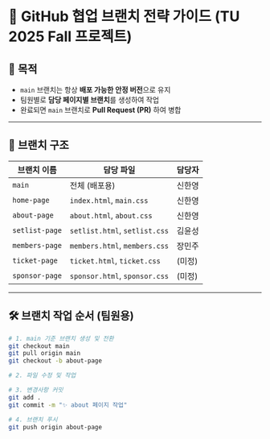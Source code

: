 # 📘 GitHub 협업 브랜치 전략 가이드 (TU 2025 Fall 프로젝트)

## 🏁 목적

- `main` 브랜치는 항상 **배포 가능한 안정 버전**으로 유지
- 팀원별로 **담당 페이지별 브랜치**를 생성하여 작업
- 완료되면 `main` 브랜치로 **Pull Request (PR)** 하여 병합

---

## 📁 브랜치 구조

| 브랜치 이름     | 담당 파일                      | 담당자        |
|----------------|---------------------------------|----------------|
| `main`         | 전체 (배포용)                   | 신한영         |
| `home-page`    | `index.html`, `main.css`        | 신한영         |
| `about-page`   | `about.html`, `about.css`       | 신한영         |
| `setlist-page` | `setlist.html`, `setlist.css`   | 김윤성         |
| `members-page` | `members.html`, `members.css`   | 장민주         |
| `ticket-page`  | `ticket.html`, `ticket.css`     | (미정)         |
| `sponsor-page` | `sponsor.html`, `sponsor.css`   | (미정)         |

---

## 🛠️ 브랜치 작업 순서 (팀원용)

```bash
# 1. main 기준 브랜치 생성 및 전환
git checkout main
git pull origin main
git checkout -b about-page

# 2. 파일 수정 및 작업

# 3. 변경사항 커밋
git add .
git commit -m "✨ about 페이지 작업"

# 4. 브랜치 푸시
git push origin about-page
